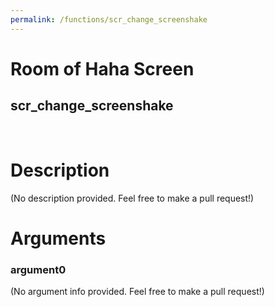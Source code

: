 ```yaml
---
permalink: /functions/scr_change_screenshake
---
```

# Room of Haha Screen  
## scr_change_screenshake  
&nbsp;  
# Description  
(No description provided. Feel free to make a pull request!) 
&nbsp;  
# Arguments
### argument0
(No argument info provided. Feel free to make a pull request!)
&nbsp;  


